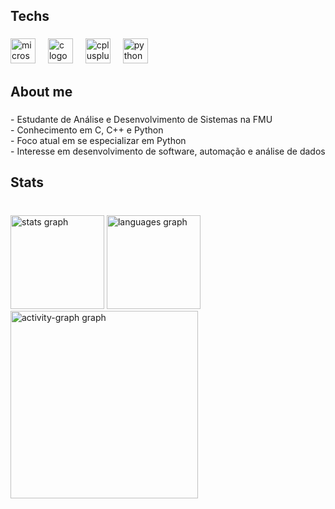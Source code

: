 <h2 align="left">Techs</h2>

###

<div align="left">
  <img src="https://cdn.jsdelivr.net/gh/devicons/devicon/icons/microsoftsqlserver/microsoftsqlserver-plain.svg" height="40" alt="microsoftsqlserver logo"  />
  <img width="12" />
  <img src="https://cdn.jsdelivr.net/gh/devicons/devicon/icons/c/c-original.svg" height="40" alt="c logo"  />
  <img width="12" />
  <img src="https://cdn.jsdelivr.net/gh/devicons/devicon/icons/cplusplus/cplusplus-original.svg" height="40" alt="cplusplus logo"  />
  <img width="12" />
  <img src="https://skillicons.dev/icons?i=py" height="40" alt="python logo"  />
</div>


<h2 align="left">About me</h2>

###

<p align="left">- Estudante de Análise e Desenvolvimento de Sistemas na FMU<br>- Conhecimento em C, C++ e Python<br>- Foco atual em se especializar em Python<br>- Interesse em desenvolvimento de software, automação e análise de dados</p>

###

<h2 align="left">Stats</h2>

###

<br clear="both">

<div align="left">
  <img src="https://github-readme-stats.vercel.app/api?username=devromanin&hide_title=false&hide_rank=false&show_icons=true&include_all_commits=true&count_private=true&disable_animations=false&theme=tokyonight&locale=en&hide_border=false&order=1" height="150" alt="stats graph"  />
  <img src="https://github-readme-stats.vercel.app/api/top-langs?username=devromanin&locale=en&hide_title=false&layout=compact&card_width=320&langs_count=5&theme=tokyonight&hide_border=false&order=2" height="150" alt="languages graph"  />
  <img src="https://github-readme-activity-graph.vercel.app/graph?username=devromanin&radius=16&theme=tokyo-night&area=true&order=5" height="300" alt="activity-graph graph"  />
</div>

###


